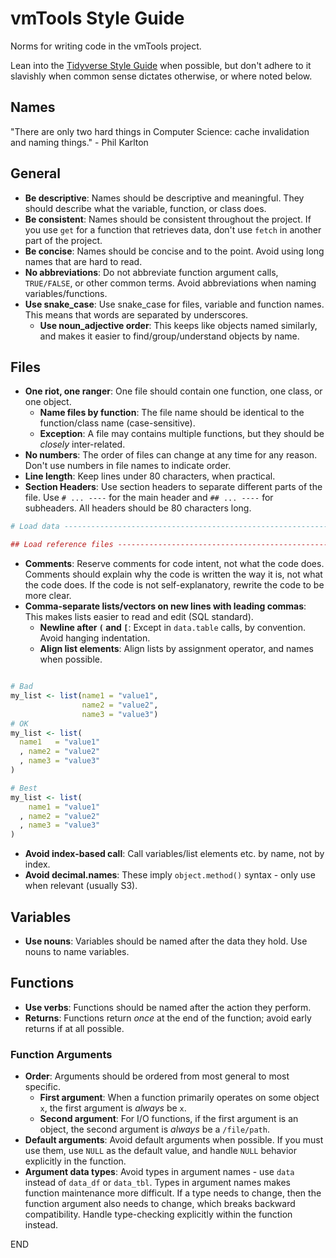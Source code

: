 # vmTools Style Guide

Norms for writing code in the vmTools project.

Lean into the [Tidyverse Style Guide](https://style.tidyverse.org) when possible, but don't adhere to it slavishly when common sense dictates otherwise, or where noted below.



## Names

"There are only two hard things in Computer Science: cache invalidation and naming things." - Phil Karlton



## General

- **Be descriptive**: Names should be descriptive and meaningful. They should describe what the variable, function, or class does.
- **Be consistent**: Names should be consistent throughout the project. If you use `get` for a function that retrieves data, don't use `fetch` in another part of the project.
- **Be concise**: Names should be concise and to the point. Avoid using long names that are hard to read.
- **No abbreviations**: Do not abbreviate function argument calls, `TRUE/FALSE`, or other common terms. Avoid abbreviations when naming variables/functions.
- **Use snake_case**: Use snake_case for files, variable and function names. This means that words are separated by underscores.
  - **Use noun_adjective order**: This keeps like objects named similarly, and makes it easier to find/group/understand objects by name.



## Files

- **One riot, one ranger**: One file should contain one function, one class, or one object. 
  - **Name files by function**: The file name should be identical to the function/class name (case-sensitive). 
  - **Exception**: A file may contains multiple functions, but they should be _closely_ inter-related.
- **No numbers**: The order of files can change at any time for any reason. Don't use numbers in file names to indicate order.
- **Line length**: Keep lines under 80 characters, when practical.
- **Section Headers**: Use section headers to separate different parts of the file. Use `# ... ----` for the main header and `## ... ----` for subheaders.  All headers should be 80 characters long.

```r
# Load data --------------------------------------------------------------------

## Load reference files --------------------------------------------------------
```

- **Comments**: Reserve comments for code intent, not what the code does. Comments should explain why the code is written the way it is, not what the code does. If the code is not self-explanatory, rewrite the code to be more clear.
- **Comma-separate lists/vectors on new lines with leading commas**: This makes lists easier to read and edit (SQL standard).
   - **Newline after `(` and `[`**: Except in `data.table` calls, by convention.  Avoid hanging indentation.
   - **Align list elements**: Align lists by assignment operator, and names when possible. 

```r

# Bad
my_list <- list(name1 = "value1", 
                name2 = "value2", 
                name3 = "value3")
# OK
my_list <- list(
  name1   = "value1"
  , name2 = "value2"
  , name3 = "value3"
)

# Best
my_list <- list(
    name1 = "value1"
  , name2 = "value2"
  , name3 = "value3"
)
```

- **Avoid index-based call**: Call variables/list elements etc. by name, not by index.
- **Avoid decimal.names**: These imply `object.method()` syntax - only use when relevant (usually S3).



## Variables

- **Use nouns**: Variables should be named after the data they hold. Use nouns to name variables.


## Functions

- **Use verbs**: Functions should be named after the action they perform.
- **Returns**: Functions return _once_ at the end of the function; avoid early returns if at all possible.


### Function Arguments

- **Order**: Arguments should be ordered from most general to most specific.
  - **First argument**: When a function primarily operates on some object `x`, the first argument is _always_ be `x`.
  - **Second argument**: For I/O functions, if the first argument is an object, the second argument is _always_ be a `/file/path`.
- **Default arguments**: Avoid default arguments when possible. If you must use them, use `NULL` as the default value, and handle `NULL` behavior explicitly in the function.
- **Argument data types**: Avoid types in argument names - use `data` instead of `data_df` or `data_tbl`.  Types in argument names makes function maintenance more difficult.  If a type needs to change, then the function argument also needs to change, which breaks backward compatibility.  Handle type-checking explicitly within the function instead.

END
